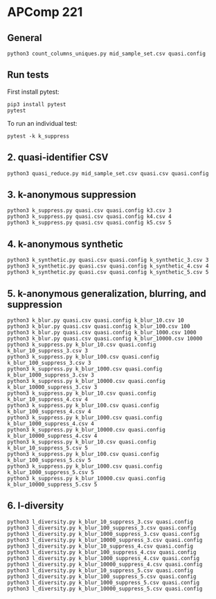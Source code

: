 # APComp 221

## General

    python3 count_columns_uniques.py mid_sample_set.csv quasi.config

## Run tests

First install pytest:

    pip3 install pytest
    pytest

To run an individual test:

    pytest -k k_suppress

## 2. quasi-identifier CSV

    python3 quasi_reduce.py mid_sample_set.csv quasi.csv quasi.config

## 3. k-anonymous suppression

    python3 k_suppress.py quasi.csv quasi.config k3.csv 3
    python3 k_suppress.py quasi.csv quasi.config k4.csv 4
    python3 k_suppress.py quasi.csv quasi.config k5.csv 5

## 4. k-anonymous synthetic

    python3 k_synthetic.py quasi.csv quasi.config k_synthetic_3.csv 3
    python3 k_synthetic.py quasi.csv quasi.config k_synthetic_4.csv 4
    python3 k_synthetic.py quasi.csv quasi.config k_synthetic_5.csv 5

## 5. k-anonymous generalization, blurring, and suppression

    python3 k_blur.py quasi.csv quasi.config k_blur_10.csv 10
    python3 k_blur.py quasi.csv quasi.config k_blur_100.csv 100
    python3 k_blur.py quasi.csv quasi.config k_blur_1000.csv 1000
    python3 k_blur.py quasi.csv quasi.config k_blur_10000.csv 10000
    python3 k_suppress.py k_blur_10.csv quasi.config k_blur_10_suppress_3.csv 3
    python3 k_suppress.py k_blur_100.csv quasi.config k_blur_100_suppress_3.csv 3
    python3 k_suppress.py k_blur_1000.csv quasi.config k_blur_1000_suppress_3.csv 3
    python3 k_suppress.py k_blur_10000.csv quasi.config k_blur_10000_suppress_3.csv 3
    python3 k_suppress.py k_blur_10.csv quasi.config k_blur_10_suppress_4.csv 4
    python3 k_suppress.py k_blur_100.csv quasi.config k_blur_100_suppress_4.csv 4
    python3 k_suppress.py k_blur_1000.csv quasi.config k_blur_1000_suppress_4.csv 4
    python3 k_suppress.py k_blur_10000.csv quasi.config k_blur_10000_suppress_4.csv 4
    python3 k_suppress.py k_blur_10.csv quasi.config k_blur_10_suppress_5.csv 5
    python3 k_suppress.py k_blur_100.csv quasi.config k_blur_100_suppress_5.csv 5
    python3 k_suppress.py k_blur_1000.csv quasi.config k_blur_1000_suppress_5.csv 5
    python3 k_suppress.py k_blur_10000.csv quasi.config k_blur_10000_suppress_5.csv 5

## 6. l-diversity

    python3 l_diversity.py k_blur_10_suppress_3.csv quasi.config
    python3 l_diversity.py k_blur_100_suppress_3.csv quasi.config
    python3 l_diversity.py k_blur_1000_suppress_3.csv quasi.config
    python3 l_diversity.py k_blur_10000_suppress_3.csv quasi.config
    python3 l_diversity.py k_blur_10_suppress_4.csv quasi.config
    python3 l_diversity.py k_blur_100_suppress_4.csv quasi.config
    python3 l_diversity.py k_blur_1000_suppress_4.csv quasi.config
    python3 l_diversity.py k_blur_10000_suppress_4.csv quasi.config
    python3 l_diversity.py k_blur_10_suppress_5.csv quasi.config
    python3 l_diversity.py k_blur_100_suppress_5.csv quasi.config
    python3 l_diversity.py k_blur_1000_suppress_5.csv quasi.config
    python3 l_diversity.py k_blur_10000_suppress_5.csv quasi.config

